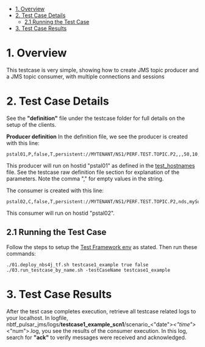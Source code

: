 - [1. Overview](#1-overview)
- [2. Test Case Details](#2-test-case-details)
  - [2.1 Running the Test Case](#21-running-the-test-case)
- [3. Test Case Results](#3-test-case-results)
# 1. Overview
This testcase is very simple, showing how to create JMS topic producer and a JMS topic consumer, with multiple connections and sessions

# 2. Test Case Details
See the **"definition"** file under the testcase folder for full details on the setup of the clients.

**Producer definition** 
In the definition file, we see the producer is created with this line:
```
pstal01,P,false,T,persistent://MYTENANT/NS1/PERF.TEST.TOPIC.P2,,,50,10,5,,10,1,1000M,1,2m,default,default,,,,,,
```
This producer will run on hostid "pstal01" as defined in the [test_hostnames](../../../README.md) file.  See the testcase raw definition file section for explanation of the parameters.  Note the comma "," for empty values in the string.

The consumer is created with this line:
```
pstal02,C,false,T,persistent://MYTENANT/NS1/PERF.TEST.TOPIC.P2,nds,mySub,50,10,5,individual_ack,10,1,1000M,1,3m,,,,0,10,,,minDelayMs:10+maxDelayMs:10+multiplier:2.0,
```
This consumer will run on hostid "pstal02".  

## 2.1 Running the Test Case

Follow the steps to setup the [Test Framework env](../../../README.md) as stated.  Then run these commands:
```
./01.deploy_nbs4j_tf.sh testcase1_example true false
./03.run_testcase_by_name.sh -testCaseName testcase1_example
```
# 3. Test Case Results
After the test case completes execution, retrieve all testcase related logs to your localhost.  In logfile, nbtf_pulsar_jms/logs/**testcase1_example_scn1**/scenario_<"date">_<"time">_<"num">.log, you see the results of the consumer execution.  In this log, search for **"ack"** to verify messages were received and acknowledged.